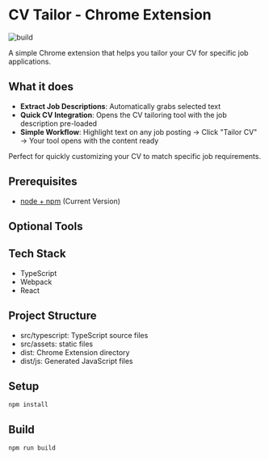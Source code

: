 # CV Tailor - Chrome Extension

![build](https://github.com/chibat/chrome-extension-typescript-starter/workflows/build/badge.svg)

A simple Chrome extension that helps you tailor your CV for specific job applications.

## What it does

- **Extract Job Descriptions**: Automatically grabs selected text
- **Quick CV Integration**: Opens the CV tailoring tool with the job description pre-loaded
- **Simple Workflow**: Highlight text on any job posting → Click "Tailor CV" → Your tool opens with the content ready

Perfect for quickly customizing your CV to match specific job requirements.

## Prerequisites

* [node + npm](https://nodejs.org/) (Current Version)

## Optional Tools

## Tech Stack

* TypeScript
* Webpack
* React

## Project Structure

* src/typescript: TypeScript source files
* src/assets: static files
* dist: Chrome Extension directory
* dist/js: Generated JavaScript files

## Setup

```
npm install
```

## Build

```
npm run build
```